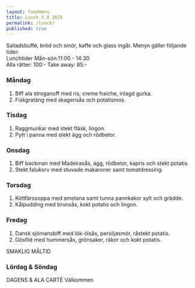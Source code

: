 ```yaml
---
layout: foodmenu
title: Lunch V.8 2025
permalink: /lunch/
published: true
---
```

Salladsbuffé, bröd och smör, kaffe och glass ingår.
Menyn gäller följande tider:  
Lunchtider  Mån-sön:11:00 - 14:30  
Alla rätter: 100:- Take away: 85:-
                                
### Måndag

1. Biff ala stroganoff med ris, creme fraiche, inlagd gurka.
2. Fiskgratäng med skagensås och potatismos.

### Tisdag

1. Raggmunkar med stekt fläsk, lingon.
2. Pytt i panna med stekt ägg och rödbetor. 

### Onsdag

1. Biff backman med Madeirasås, ägg, rödbetor, kapris och stekt potatis.
2. Stekt falukorv med stuvade makaroner samt tomatdressing.

### Torsdag

1. Köttfärssoppa med smetana samt tunna pannkakor sylt och grädde. 
2. Kålpudding med brunsås, kokt potatis och lingon.

### Fredag  

1. Dansk sjömansbiff med lök-ölsås, persiljasmör, råstekt potatis.
2. Gösfilé med hummersås, grönsaker, räkor och kokt potatis.

SMAKLIG MÅLTID  
### Lördag & Söndag 
DAGENS & ALA CARTÈ
Välkommen
    
       
    

   
    
   
     
